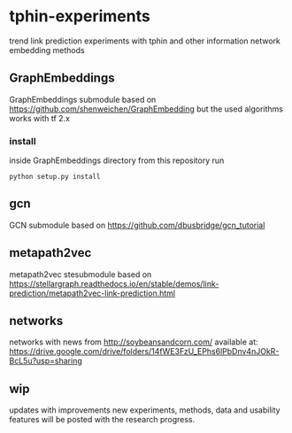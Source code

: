 # tphin-experiments
trend link prediction experiments with tphin and other information network embedding methods

## GraphEmbeddings
GraphEmbeddings submodule based on https://github.com/shenweichen/GraphEmbedding but the used algorithms works with tf 2.x
### install
inside GraphEmbeddings directory from this repository run
```
python setup.py install
```

## gcn
GCN submodule based on https://github.com/dbusbridge/gcn_tutorial

## metapath2vec
metapath2vec stesubmodule based on https://stellargraph.readthedocs.io/en/stable/demos/link-prediction/metapath2vec-link-prediction.html

## networks
networks with news from http://soybeansandcorn.com/ available at: https://drive.google.com/drive/folders/14fWE3FzU_EPhs6lPbDnv4nJOkR-BcL5u?usp=sharing

## wip
updates with improvements new experiments, methods, data and usability features will be posted with the research progress.
